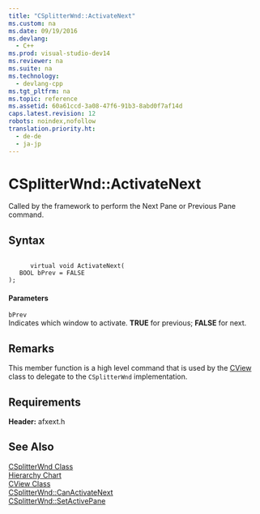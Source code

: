 ```yaml
---
title: "CSplitterWnd::ActivateNext"
ms.custom: na
ms.date: 09/19/2016
ms.devlang: 
  - C++
ms.prod: visual-studio-dev14
ms.reviewer: na
ms.suite: na
ms.technology: 
  - devlang-cpp
ms.tgt_pltfrm: na
ms.topic: reference
ms.assetid: 60a61ccd-3a08-47f6-91b3-8abd0f7af14d
caps.latest.revision: 12
robots: noindex,nofollow
translation.priority.ht: 
  - de-de
  - ja-jp
---
```

# CSplitterWnd::ActivateNext
Called by the framework to perform the Next Pane or Previous Pane command.  
  
## Syntax  
  
```  
  
      virtual void ActivateNext(  
   BOOL bPrev = FALSE   
);  
```  
  
#### Parameters  
 `bPrev`  
 Indicates which window to activate. **TRUE** for previous; **FALSE** for next.  
  
## Remarks  
 This member function is a high level command that is used by the [CView](../vs140/CView-Class.md) class to delegate to the `CSplitterWnd` implementation.  
  
## Requirements  
 **Header:** afxext.h  
  
## See Also  
 [CSplitterWnd Class](../vs140/CSplitterWnd-Class.md)   
 [Hierarchy Chart](../vs140/Hierarchy-Chart.md)   
 [CView Class](../vs140/CView-Class.md)   
 [CSplitterWnd::CanActivateNext](../vs140/CSplitterWnd--CanActivateNext.md)   
 [CSplitterWnd::SetActivePane](../vs140/CSplitterWnd--SetActivePane.md)